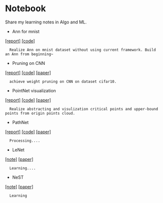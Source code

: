 # Notebook
Share my learning notes in Algo and ML.

* Ann for mnist

[[report]](https://github.com/Wind-Wing/ANN-for-mnist/blob/master/README.md)
[[code]](https://github.com/Wind-Wing/ANN-for-mnist)

      Realize Ann on mnist dataset without using current framework. Build an Ann from beginning~
 
* Pruning on CNN

[[report]](https://github.com/Wind-Wing/Pruning-on-CNN/blob/master/pruning_report.pdf)
[[code]](https://github.com/Wind-Wing/Pruning-on-CNN)
[[paper]](https://arxiv.org/abs/1510.00149)

      achieve weight pruning on CNN on dataset cifar10.

* PointNet visualization

[[report]](https://github.com/Wind-Wing/pointnet/blob/master/visualization_report.pdf)
[[code]](https://github.com/Wind-Wing/pointnet-visualization)
[[paper]](https://arxiv.org/abs/1612.00593)

      Realize abstracting and visulization critical points and upper-bound points from origin points cloud. 

* PathNet

[[report]](https://github.com/Wind-Wing/Notebook/edit/master/pathnet.md)
[[code]](https://github.com/XJTUWYD/pathnet)
[[paper]](https://arxiv.org/pdf/1701.08734.pdf)

      Processing....

* LeNet

[[note]](https://github.com/Wind-Wing/Notebook/edit/master/LeNet.md)
[[paper]](http://ieeexplore.ieee.org/stamp/stamp.jsp?tp=&arnumber=726791)

      Learning....

* NeST

[[note]](https://github.com/Wind-Wing/Notebook/edit/master/NeST.md)
[[paper]](https://arxiv.org/abs/1711.02017?context=cs.AI)

      Learning